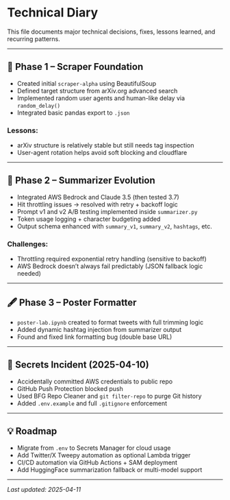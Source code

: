 # Technical Diary

This file documents major technical decisions, fixes, lessons learned, and recurring patterns.

---

## 🌱 Phase 1 – Scraper Foundation
- Created initial `scraper-alpha` using BeautifulSoup
- Defined target structure from arXiv.org advanced search
- Implemented random user agents and human-like delay via `random_delay()`
- Integrated basic pandas export to `.json`

### Lessons:
- arXiv structure is relatively stable but still needs tag inspection
- User-agent rotation helps avoid soft blocking and cloudflare

---

## 🧪 Phase 2 – Summarizer Evolution
- Integrated AWS Bedrock and Claude 3.5 (then tested 3.7)
- Hit throttling issues → resolved with retry + backoff logic
- Prompt v1 and v2 A/B testing implemented inside `summarizer.py`
- Token usage logging + character budgeting added
- Output schema enhanced with `summary_v1`, `summary_v2`, `hashtags`, etc.

### Challenges:
- Throttling required exponential retry handling (sensitive to backoff)
- AWS Bedrock doesn’t always fail predictably (JSON fallback logic needed)

---

## 🖋 Phase 3 – Poster Formatter
- `poster-lab.ipynb` created to format tweets with full trimming logic
- Added dynamic hashtag injection from summarizer output
- Found and fixed link formatting bug (double base URL)

---

## 🔐 Secrets Incident (2025-04-10)
- Accidentally committed AWS credentials to public repo
- GitHub Push Protection blocked push
- Used BFG Repo Cleaner and `git filter-repo` to purge Git history
- Added `.env.example` and full `.gitignore` enforcement

---

## 💡 Roadmap
- Migrate from `.env` to Secrets Manager for cloud usage
- Add Twitter/X Tweepy automation as optional Lambda trigger
- CI/CD automation via GitHub Actions + SAM deployment
- Add HuggingFace summarization fallback or multi-model support

---

_Last updated: 2025-04-11_
